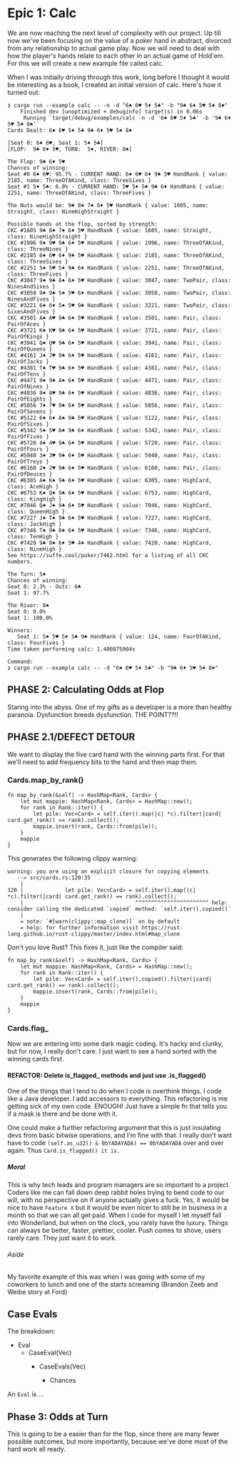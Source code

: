 # Epic 1: Calc

We are now reaching the next level of complexity with our project. Up till
now we've been focusing on the value of a poker hand in abstract, divorced from any
relationship to actual game play. Now we will need to deal with how the player's
hands relate to each other in an actual game of Hold'em. For this we will create
a new example file called calc.

When I was initially driving through this work, long before I thought it would
be interesting as a book, I created an initial version of calc. Here's how it 
turned out:

```
❯ cargo run --example calc -- -n -d "6♠ 6♥ 5♦ 5♣" -b "9♣ 6♦ 5♥ 5♠ 8♠"
    Finished dev [unoptimized + debuginfo] target(s) in 0.06s
     Running `target/debug/examples/calc -n -d '6♠ 6♥ 5♦ 5♣' -b '9♣ 6♦ 5♥ 5♠ 8♠'`
Cards Dealt: 6♠ 6♥ 5♦ 5♣ 9♣ 6♦ 5♥ 5♠ 8♠

[Seat 0: 6♠ 6♥, Seat 1: 5♦ 5♣]
[FLOP:  9♣ 6♦ 5♥, TURN:  5♠, RIVER: 8♠]

The Flop: 9♣ 6♦ 5♥
Chances of winning:
Seat #0 6♠ 6♥: 95.7% - CURRENT HAND: 6♠ 6♥ 6♦ 9♣ 5♥ HandRank { value: 2185, name: ThreeOfAKind, class: ThreeSixes }
Seat #1 5♦ 5♣: 6.0% - CURRENT HAND: 5♥ 5♦ 5♣ 9♣ 6♦ HandRank { value: 2251, name: ThreeOfAKind, class: ThreeFives }

The Nuts would be: 9♣ 8♠ 7♠ 6♦ 5♥ HandRank { value: 1605, name: Straight, class: NineHighStraight }

Possible hands at the flop, sorted by strength:
CKC #1605 9♣ 8♠ 7♠ 6♦ 5♥ HandRank { value: 1605, name: Straight, class: NineHighStraight }
CKC #1996 9♠ 9♥ 9♣ 6♦ 5♥ HandRank { value: 1996, name: ThreeOfAKind, class: ThreeNines }
CKC #2185 6♠ 6♥ 6♦ 9♣ 5♥ HandRank { value: 2185, name: ThreeOfAKind, class: ThreeSixes }
CKC #2251 5♠ 5♥ 5♦ 9♣ 6♦ HandRank { value: 2251, name: ThreeOfAKind, class: ThreeFives }
CKC #3047 9♠ 9♣ 6♠ 6♦ 5♥ HandRank { value: 3047, name: TwoPair, class: NinesAndSixes }
CKC #3058 9♠ 9♣ 5♠ 5♥ 6♦ HandRank { value: 3058, name: TwoPair, class: NinesAndFives }
CKC #3221 6♠ 6♦ 5♠ 5♥ 9♣ HandRank { value: 3221, name: TwoPair, class: SixesAndFives }
CKC #3501 A♠ A♥ 9♣ 6♦ 5♥ HandRank { value: 3501, name: Pair, class: PairOfAces }
CKC #3721 K♠ K♥ 9♣ 6♦ 5♥ HandRank { value: 3721, name: Pair, class: PairOfKings }
CKC #3941 Q♠ Q♥ 9♣ 6♦ 5♥ HandRank { value: 3941, name: Pair, class: PairOfQueens }
CKC #4161 J♠ J♥ 9♣ 6♦ 5♥ HandRank { value: 4161, name: Pair, class: PairOfJacks }
CKC #4381 T♠ T♥ 9♣ 6♦ 5♥ HandRank { value: 4381, name: Pair, class: PairOfTens }
CKC #4471 9♠ 9♣ A♠ 6♦ 5♥ HandRank { value: 4471, name: Pair, class: PairOfNines }
CKC #4836 8♠ 8♥ 9♣ 6♦ 5♥ HandRank { value: 4836, name: Pair, class: PairOfEights }
CKC #5056 7♠ 7♥ 9♣ 6♦ 5♥ HandRank { value: 5056, name: Pair, class: PairOfSevens }
CKC #5122 6♠ 6♦ A♠ 9♣ 5♥ HandRank { value: 5122, name: Pair, class: PairOfSixes }
CKC #5342 5♠ 5♥ A♠ 9♣ 6♦ HandRank { value: 5342, name: Pair, class: PairOfFives }
CKC #5720 4♠ 4♥ 9♣ 6♦ 5♥ HandRank { value: 5720, name: Pair, class: PairOfFours }
CKC #5940 3♠ 3♥ 9♣ 6♦ 5♥ HandRank { value: 5940, name: Pair, class: PairOfTreys }
CKC #6160 2♠ 2♥ 9♣ 6♦ 5♥ HandRank { value: 6160, name: Pair, class: PairOfDeuces }
CKC #6305 A♠ K♠ 9♣ 6♦ 5♥ HandRank { value: 6305, name: HighCard, class: AceHigh }
CKC #6753 K♠ Q♠ 9♣ 6♦ 5♥ HandRank { value: 6753, name: HighCard, class: KingHigh }
CKC #7046 Q♠ J♠ 9♣ 6♦ 5♥ HandRank { value: 7046, name: HighCard, class: QueenHigh }
CKC #7227 J♠ T♠ 9♣ 6♦ 5♥ HandRank { value: 7227, name: HighCard, class: JackHigh }
CKC #7346 T♠ 9♣ 8♠ 6♦ 5♥ HandRank { value: 7346, name: HighCard, class: TenHigh }
CKC #7420 9♣ 8♠ 6♦ 5♥ 4♠ HandRank { value: 7420, name: HighCard, class: NineHigh }
See https://suffe.cool/poker/7462.html for a listing of all CKC numbers.

The Turn: 5♠
Chances of winning:
Seat 0: 2.3% - Outs: 6♣
Seat 1: 97.7%

The River: 8♠
Seat 0: 0.0%
Seat 1: 100.0%

Winners:
   Seat 1: 5♠ 5♥ 5♦ 5♣ 9♣ HandRank { value: 124, name: FourOfAKind, class: FourFives }
Time taken performing calc: 1.400875004s

Command:
❯ cargo run --example calc -- -d "6♠ 6♥ 5♦ 5♣" -b "9♣ 6♦ 5♥ 5♠ 8♠"
```

## PHASE 2: Calculating Odds at Flop

Staring into the abyss. One of my gifts as a developer is a more than healthy
paranoia. Dysfunction breeds dysfunction. THE POINT??!!

## PHASE 2.1/DEFECT DETOUR

We want to display the five card hand with the winning parts first.
For that we'll need to add frequency bits to the hand and then map them.

### Cards.map_by_rank()

```
fn map_by_rank(&self) -> HashMap<Rank, Cards> {
    let mut mappie: HashMap<Rank, Cards> = HashMap::new();
    for rank in Rank::iter() {
        let pile: Vec<Card> = self.iter().map(|c| *c).filter(|card| card.get_rank() == rank).collect();
        mappie.insert(rank, Cards::from(pile));
    }
    mappie
}
```

This generates the following clippy warning:

```
warning: you are using an explicit closure for copying elements
   --> src/cards.rs:120:35
    |
120 |             let pile: Vec<Card> = self.iter().map(|c| *c).filter(|card| card.get_rank() == rank).collect();
    |                                   ^^^^^^^^^^^^^^^^^^^^^^^ help: consider calling the dedicated `copied` method: `self.iter().copied()`
    |
    = note: `#[warn(clippy::map_clone)]` on by default
    = help: for further information visit https://rust-lang.github.io/rust-clippy/master/index.html#map_clone
```

Don't you love Rust? This fixes it, just like the compiler said:

```
fn map_by_rank(&self) -> HashMap<Rank, Cards> {
    let mut mappie: HashMap<Rank, Cards> = HashMap::new();
    for rank in Rank::iter() {
        let pile: Vec<Card> = self.iter().copied().filter(|card| card.get_rank() == rank).collect();
        mappie.insert(rank, Cards::from(pile));
    }
    mappie
}
```

### Cards.flag_

Now we are entering into some dark magic coding. It's hacky and clunky, but for
now, I really don't care. I just want to see a hand sorted with the winning
cards first.

#### REFACTOR: Delete is_flagged_ methods and just use .is_flagged()

One of the things that I tend to do when I code is overthink things. I code
like a Java developer. I add accessors to everything. This refactoring is 
me getting sick of my own code. ENOUGH! Just have a simple fn that tells you
if a mask is there and be done with it. 

One could make a further refactoring argument that this is just insulating
devs from basic bitwise operations, and I'm fine with that. I really don't want 
have to code `(self.as_u32() & 0bYADAYADA) == 0bYADAYADA` over and over again.
Thus `Card.is_flagged() it is.`

##### Moral

This is why tech leads and program managers are so important to a project. Coders
like me can fall down deep rabbit holes trying to bend code to our will, with 
no perspective on if anyone actually gives a fuck. Yes, it would be nice to have
`Feature X` but it would be even nicer to still be in business in a month so that
we can all get paid. When I code for myself I let myself fall into
Wonderland, but when on the clock, you rarely have the luxury. Things 
can always be better, faster, prettier, cooler. Push comes to shove, users rarely
care. They just want it to work. 

###### Aside

My favorite example of this was when I was going with some of my coworkers to
lunch and one of the starts screaming (Brandon Zeeb and Weibe story at Ford)

## Case Evals

The breakdown:

* Eval
  * CaseEval(Vec<Eval>)
    * CaseEvals(Vec<CaseEval>)
      * Chances

An `Eval` is ...

## Phase 3: Odds at Turn

This is going to be a easier than for the flop, since there are many fewer
possible outcomes, but more importantly, because we've done most of the hard
work all ready. 

